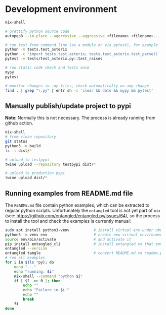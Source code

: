 # Development environment

```bash
nix-shell

# prettify python source code
autopep8 --in-place --aggressive --aggressive <filename> <filename>...

# run test from command line (as a module or via pytest), for example
python -m tests.test_asterix
python -c 'import tests.test_asterix; tests.test_asterix.test_parse()'
pytest -v tests/test_asterix.py::test_raises

# run static code check and tests once
mypy
pytest

# monitor changes in .py files, check automatically on any change
find . | grep "\.py" | entr sh -c 'clear && date && mypy && pytest'
```

## Manually publish/update project to pypi

**Note**:
Normally this is not necessary.
The process is already running from github action.

``` bash
nix-shell
# from clean repository
git status
python3 -m build
ls -l dist/*

# upload to testpypi
twine upload --repository testpypi dist/*

# upload to production pypi
twine upload dist/*
```

## Running examples from README.md file

The `README.md` file contain python examples, which can be extracted to
regular python scripts.
Unfortunately the `entangled` tool is not yet part of `nix` (see:
<https://github.com/entangled/entangled.py/issues/64>), so the process to
install the tool and check the examples is currently manual:

```bash
sudo apt install python3-venv           # install virtual env under ubuntu
python3 -m venv env                     # create new virtual environment
source env/bin/activate                 # and activate it
pip install entangled_cli               # install entangled to that environment
entangled --version
entangled tangle                        # convert README.md to readme.py
# run all examples
for i in $(ls *py); do
    echo "---"
    echo "running: $i"
    nix-shell --command "python $i"
    if [ $? -ne 0 ]; then
        echo ""
        echo "Failure in $i!"
        echo ""
        break
    fi
done
```

